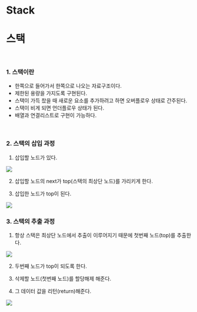 # Stack
# 스택

<br/>

### 1. 스택이란

* 한쪽으로 들어가서 한쪽으로 나오는 자료구조이다.
* 제한된 용량을 가지도록 구현된다.
* 스택이 가득 찼을 때 새로운 요소를 추가하려고 하면 오버플로우 상태로 간주된다.
* 스택이 비게 되면 언더플로우 상태가 된다.
* 배열과 연결리스트로 구현이 가능하다.

<br/>


### 2. 스택의 삽입 과정


1. 삽입할 노드가 있다.


<img src="https://user-images.githubusercontent.com/78206106/106375140-f7fd8f80-63cc-11eb-894c-3d2fa4a7fcf4.PNG">


2. 삽입할 노드의 next가 top(스택의 최상단 노드)를 가리키게 한다.

3. 삽입한 노드가 top이 된다.


<img src="https://user-images.githubusercontent.com/78206106/106375160-224f4d00-63cd-11eb-8f10-9951abf29c86.PNG">


### 3. 스택의 추출 과정


1. 항상 스택은 최상단 노드에서 추출이 이루어지기 때문에 첫번째 노드(top)를 추출한다.


<img src="https://user-images.githubusercontent.com/78206106/106375390-ecab6380-63ce-11eb-9e68-1a75fc875973.PNG">


2. 두번째 노드가 top이 되도록 한다.

3. 삭제할 노드(첫번째 노드)를 할당해제 해준다.

4. 그 데이터 값을 리턴(return)해준다.


<img src="https://user-images.githubusercontent.com/78206106/106375391-ee752700-63ce-11eb-9b32-bdde6fabacf7.PNG">
